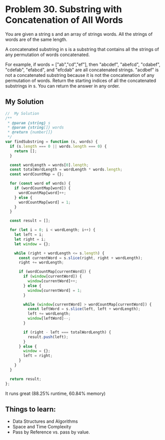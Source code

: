 # Problem 30. Substring with Concatenation of All Words

You are given a string s and an array of strings words. All the strings of words are of the same length.

A concatenated substring in s is a substring that contains all the strings of any permutation of words concatenated.

For example, if words = ["ab","cd","ef"], then "abcdef", "abefcd", "cdabef", "cdefab", "efabcd", and "efcdab" are all concatenated strings. "acdbef" is not a concatenated substring because it is not the concatenation of any permutation of words.
Return the starting indices of all the concatenated substrings in s. You can return the answer in any order.

## My Solution

```js
//  My Solution
/**
 * @param {string} s
 * @param {string[]} words
 * @return {number[]}
 */
var findSubstring = function (s, words) {
  if (s.length === 0 || words.length === 0) {
    return [];
  }

  const wordLength = words[0].length;
  const totalWordLength = wordLength * words.length;
  const wordCountMap = {};

  for (const word of words) {
    if (wordCountMap[word]) {
      wordCountMap[word]++;
    } else {
      wordCountMap[word] = 1;
    }
  }

  const result = [];

  for (let i = 0; i < wordLength; i++) {
    let left = i;
    let right = i;
    let window = {};

    while (right + wordLength <= s.length) {
      const currentWord = s.slice(right, right + wordLength);
      right += wordLength;

      if (wordCountMap[currentWord]) {
        if (window[currentWord]) {
          window[currentWord]++;
        } else {
          window[currentWord] = 1;
        }

        while (window[currentWord] > wordCountMap[currentWord]) {
          const leftWord = s.slice(left, left + wordLength);
          left += wordLength;
          window[leftWord]--;
        }

        if (right - left === totalWordLength) {
          result.push(left);
        }
      } else {
        window = {};
        left = right;
      }
    }
  }

  return result;
};
```

It runs great (88.25% runtime, 60.84% memory)

## Things to learn:

- Data Structures and Algorithms
- Space and Time Complexity
- Pass by Reference vs. pass by value.
